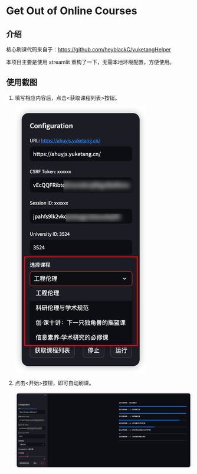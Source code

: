 # Get Out of Online Courses

## 介绍

核心刷课代码来自于：https://github.com/heyblackC/yuketangHelper

本项目主要是使用 streamlit 重构了一下，无需本地环境配置，方便使用。

## 使用截图

1. 填写相应内容后，点击<获取课程列表>按钮。
   
    ![Alt text](./asserts/image.png)

2. 点击<开始>按钮，即可自动刷课。

    ![Alt text](./asserts/image2.png)
